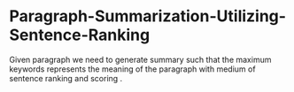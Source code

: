 # Paragraph-Summarization-Utilizing-Sentence-Ranking
Given paragraph we need to generate summary such that the maximum keywords represents the meaning of the paragraph with medium of sentence ranking and scoring .
